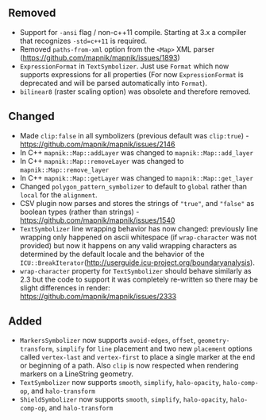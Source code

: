 ## Removed

 - Support for `-ansi` flag / non-c++11 compile. Starting at 3.x a compiler that recognizes `-std=c++11` is required.
 - Removed `paths-from-xml` option from the `<Map>` XML parser (https://github.com/mapnik/mapnik/issues/1893)
 - `ExpressionFormat` in `TextSymbolizer`. Just use `Format` which now supports expressions for all properties (For now `ExpressionFormat` is deprecated and will be parsed automatically into `Format`).
 - `bilinear8` (raster scaling option) was obsolete and therefore removed.

## Changed

 - Made `clip:false` in all symbolizers (previous default was `clip:true`) - https://github.com/mapnik/mapnik/issues/2146
 - In C++ `mapnik::Map::addLayer` was changed to `mapnik::Map::add_layer`
 - In C++ `mapnik::Map::removeLayer` was changed to `mapnik::Map::remove_layer`
 - In C++ `mapnik::Map::getLayer` was changed to `mapnik::Map::get_layer`
 - Changed `polygon_pattern_symbolizer` to default to `global` rather than `local` for the `alignment`.
 - CSV plugin now parses and stores the strings of `"true"`, and `"false"` as boolean types (rather than strings) - https://github.com/mapnik/mapnik/issues/1540
 - `TextSymbolizer` line wrapping behavior has now changed: previously line wrapping only happened on ascii whitespace (if `wrap-character` was not provided) but now it happens on any valid wrapping characters as determined by the default locale and the behavior of the `ICU::BreakIterator`(http://userguide.icu-project.org/boundaryanalysis).
 - `wrap-character` property for `TextSymbolizer` should behave similarly as 2.3 but the code to support it was completely re-written so there may be slight differences in render: https://github.com/mapnik/mapnik/issues/2333

## Added

 - `MarkersSymbolizer` now supports `avoid-edges`, `offset`, `geometry-transform`, `simplify` for `line` placement and two new `placement` options called `vertex-last` and `vertex-first` to place a single marker at the end or beginning of a path. Also `clip` is now respected when rendering markers on a LineString 
geometry.
 - `TextSymbolizer` now supports `smooth`, `simplify`, `halo-opacity`, `halo-comp-op`, and `halo-transform`
 - `ShieldSymbolizer` now supports `smooth`, `simplify`, `halo-opacity`, `halo-comp-op`, and `halo-transform`
